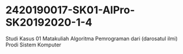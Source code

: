 # 2420190017-SK01-AlPro-SK20192020-1-4
Studi Kasus 01 Matakuliah Algoritma Pemrograman dari (darosatul ilmi) Prodi Sistem Komputer
